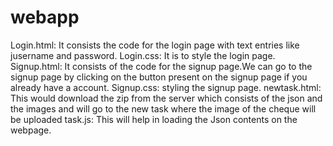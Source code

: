 # webapp
Login.html: It consists the code for the login page with text entries like jusername and password.
Login.css: It is to style the login page.
Signup.html: It consists of the code for the signup page.We can go to the signup page by clicking on the button present on the signup page if you already have a account.
Signup.css: styling the signup page.
newtask.html: This would download the zip from the server which consists of the json and the images and will go to the new task where the image of the cheque will be uploaded
task.js: This will help in loading the Json contents on the webpage.

